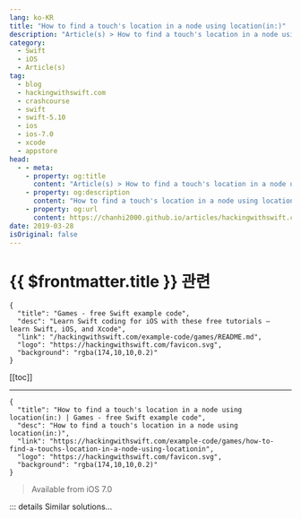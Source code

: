 ```yaml
---
lang: ko-KR
title: "How to find a touch's location in a node using location(in:)"
description: "Article(s) > How to find a touch's location in a node using location(in:)"
category:
  - Swift
  - iOS
  - Article(s)
tag: 
  - blog
  - hackingwithswift.com
  - crashcourse
  - swift
  - swift-5.10
  - ios
  - ios-7.0
  - xcode
  - appstore
head:
  - - meta:
    - property: og:title
      content: "Article(s) > How to find a touch's location in a node using location(in:)"
    - property: og:description
      content: "How to find a touch's location in a node using location(in:)"
    - property: og:url
      content: https://chanhi2000.github.io/articles/hackingwithswift.com/example-code/games/how-to-find-a-touchs-location-in-a-node-using-locationin.html
date: 2019-03-28
isOriginal: false
---
```


# {{ $frontmatter.title }} 관련

```component VPCard
{
  "title": "Games - free Swift example code",
  "desc": "Learn Swift coding for iOS with these free tutorials – learn Swift, iOS, and Xcode",
  "link": "/hackingwithswift.com/example-code/games/README.md",
  "logo": "https://hackingwithswift.com/favicon.svg",
  "background": "rgba(174,10,10,0.2)"
}
```

[[toc]]

---

```component VPCard
{
  "title": "How to find a touch's location in a node using location(in:) | Games - free Swift example code",
  "desc": "How to find a touch's location in a node using location(in:)",
  "link": "https://hackingwithswift.com/example-code/games/how-to-find-a-touchs-location-in-a-node-using-locationin",
  "logo": "https://hackingwithswift.com/favicon.svg",
  "background": "rgba(174,10,10,0.2)"
}
```

> Available from iOS 7.0

<!-- TODO: 작성 -->

<!-- 
It's just one line of code to find where the user touched the screen when you're using SpritKit, and that one line can even be used to calculative relative positions of a touch compared to any node in your game.

To get started, you should implement `touchesBegan()` in your SpriteKit node or scene. This will get called when the user starts touching the node, regardless of where on the node. To locate the exact position, call `location(in:)` on any `UITouch`, passing in the node you want to check, like this:

```swift
override func touchesBegan(_ touches: Set<UITouch>, with event: UIEvent?) {
    if let touch = touches.first {
        let location = touch.location(in: self)
        print(location)
    }
}
```

-->

::: details Similar solutions…

<!--
/example-code/uikit/how-to-find-a-touchs-location-in-a-view-with-locationin">How to find a touch's location in a view with location(in:) 
/example-code/uikit/how-to-measure-touch-strength-using-3d-touch">How to measure touch strength using 3D Touch 
/example-code/uikit/how-to-add-a-uiapplicationshortcutitem-quick-action-for-3d-touch">How to add a UIApplicationShortcutItem quick action for 3D Touch 
/example-code/system/how-to-use-touch-id-to-authenticate-users-by-fingerprint">How to use Touch ID to authenticate users by fingerprint 
/example-code/location/how-to-read-the-users-location-while-your-app-is-in-the-background">How to read the user’s location while your app is in the background</a>
-->

